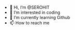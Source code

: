 - 👋 Hi, I’m @SEROHIT
- 👀 I’m interested in coding
- 🌱 I’m currently learning Github
- 📫 How to reach me 

<!---
SEROHIT/SEROHIT is a ✨ special ✨ repository because its `README.md` (this file) appears on your GitHub profile.
You can click the Preview link to take a look at your changes.
--->
